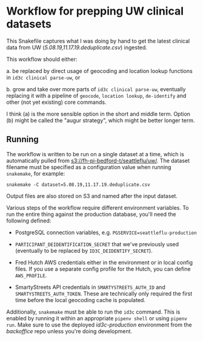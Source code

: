 # Workflow for prepping UW clinical datasets

This Snakefile captures what I was doing by hand to get the latest clinical
data from UW (_5.08.19,11.17.19.deduplicate.csv_) ingested.

This workflow should either:

  a. be replaced by direct usage of geocoding and location lookup
     functions in `id3c clinical parse-uw`, or

  b. grow and take over more parts of `id3c clinical parse-uw`,
     eventually replacing it with a pipeline of `geocode`, `location
     lookup`, `de-identify` and other (not yet existing) core commands.

I think (a) is the more sensible option in the short and middle term.  Option
(b) might be called the "augur strategy", which might be better longer term.

## Running

The workflow is written to be run on a single dataset at a time, which is
automatically pulled from <s3://fh-pi-bedford-t/seattleflu/uw/>.  The dataset
filename must be specified as a configuration value when running `snakemake`,
for example:

    snakemake -C dataset=5.08.19,11.17.19.deduplicate.csv

Output files are also stored on S3 and named after the input dataset.

Various steps of the workflow require different environment variables.  To run
the entire thing against the production database, you'll need the following
defined:

  * PostgreSQL connection variables, e.g. `PGSERVICE=seattleflu-production`

  * `PARTICIPANT_DEIDENTIFICATION_SECRET` that we've previously used
    (eventually to be replaced by `ID3C_DEIDENTIFY_SECRET`).

  * Fred Hutch AWS credentials either in the environment or in local config
    files.  If you use a separate config profile for the Hutch, you can define
    `AWS_PROFILE`.

  * SmartyStreets API credentials in `SMARTYSTREETS_AUTH_ID` and
    `SMARTYSTREETS_AUTH_TOKEN`.  These are technically only required the first
    time before the local geocoding cache is populated.

Additionally, `snakemake` must be able to run the `id3c` command.  This is
enabled by running it within an appropriate `pipenv shell` or using `pipenv
run`.  Make sure to use the deployed _id3c-production_ environment from the
_backoffice_ repo unless you're doing development.
